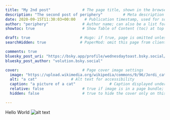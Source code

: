 ```yaml
---
title: "My 2nd post"              # The page title, shown in the browser and in listings
description: "The second post of periphery"         # Meta description for SEO and social sharing
date: 2020-09-15T11:30:03+00:00    # Publication timestamp, used for sorting and display
author: "periphery"               # Author name; can also be a list for multiple authors
showtoc: true                     # Show Table of Content (toc) at top of post. Default false

draft: true                      # Hugo: if true, page is omitted unless built with --buildDrafts
searchHidden: true               # PaperMod: omit this page from client-side search

comments: true
bluesky_post_uri: "https://bsky.app/profile/wednesdaytoast.bsky.social/post/3ls77ccqxz22a"
bluesky_post_author: "volution.bsky.social"

cover:                            # Page cover image settings
  image: "https://upload.wikimedia.org/wikipedia/commons/9/96/Jordi_cat_portrait.jpg"       # Path or URL to the cover image
  alt: "a cat"               # Alt text for accessibility
  caption: "a picture of a cat"               # Caption displayed under the cover
  relative: false                 # true if image is in a page bundle; false for static files
  hidden: false                   # true to hide the cover only on this page

---
```


Hello World
![alt text](images/eiffeltower-local.jpg "Title")
